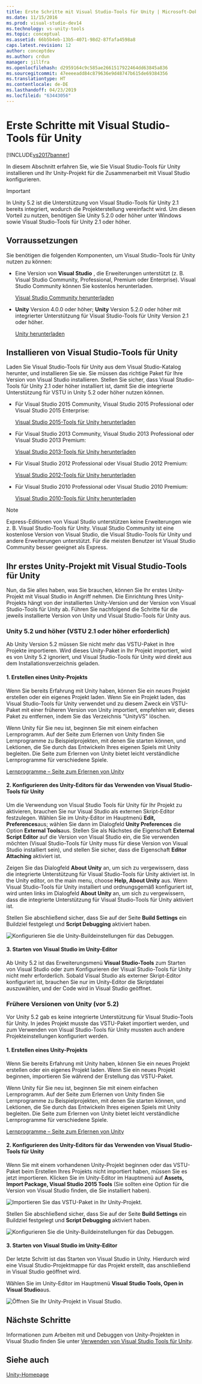 ```yaml
---
title: Erste Schritte mit Visual Studio-Tools für Unity | Microsoft-Dokumentation
ms.date: 11/15/2016
ms.prod: visual-studio-dev14
ms.technology: vs-unity-tools
ms.topic: conceptual
ms.assetid: 66b5b4eb-13b5-4071-98d2-87fafa4598a8
caps.latest.revision: 12
author: conceptdev
ms.author: crdun
manager: jillfra
ms.openlocfilehash: d2959164c9c585ae2661517922464dd63845a836
ms.sourcegitcommit: 47eeeeadd84c879636e9d48747b615de69384356
ms.translationtype: HT
ms.contentlocale: de-DE
ms.lasthandoff: 04/23/2019
ms.locfileid: "63443056"
---
```

# <a name="getting-started-with-visual-studio-tools-for-unity"></a>Erste Schritte mit Visual Studio-Tools für Unity
[!INCLUDE[vs2017banner](../includes/vs2017banner.md)]

In diesem Abschnitt erfahren Sie, wie Sie Visual Studio-Tools für Unity installieren und Ihr Unity-Projekt für die Zusammenarbeit mit Visual Studio konfigurieren.  
  
> [!IMPORTANT]
> In Unity 5.2 ist die Unterstützung von Visual Studio-Tools für Unity 2.1 bereits integriert, wodurch die Projekterstellung vereinfacht wird. Um diesen Vorteil zu nutzen, benötigen Sie Unity 5.2.0 oder höher unter Windows sowie Visual Studio-Tools für Unity 2.1 oder höher.  
  
## <a name="prerequisites"></a>Vorraussetzungen  
 Sie benötigen die folgenden Komponenten, um Visual Studio-Tools für Unity nutzen zu können:  
  
- Eine Version von **Visual Studio** , die Erweiterungen unterstützt (z. B. Visual Studio Community, Professional, Premium oder Enterprise). Visual Studio Community können Sie kostenlos herunterladen.  
  
     [Visual Studio Community herunterladen](http://www.visualstudio.com/downloads/download-visual-studio-vs)  
  
- **Unity** Version 4.0.0 oder höher; **Unity** Version 5.2.0 oder höher mit integrierter Unterstützung für Visual Studio-Tools für Unity Version 2.1 oder höher.  
  
     [Unity herunterladen](https://unity3d.com/get-unity/download)  
  
## <a name="install-visual-studio-tools-for-unity"></a>Installieren von Visual Studio-Tools für Unity  
 Laden Sie Visual Studio-Tools für Unity aus dem Visual Studio-Katalog herunter, und installieren Sie sie. Sie müssen das richtige Paket für Ihre Version von Visual Studio installieren. Stellen Sie sicher, dass Visual Studio-Tools für Unity 2.1 oder höher installiert ist, damit Sie die integrierte Unterstützung für VSTU in Unity 5.2 oder höher nutzen können.  
  
- Für Visual Studio 2015 Community, Visual Studio 2015 Professional oder Visual Studio 2015 Enterprise:  
  
     [Visual Studio 2015-Tools für Unity herunterladen](https://visualstudiogallery.msdn.microsoft.com/8d26236e-4a64-4d64-8486-7df95156aba9)  
  
- Für Visual Studio 2013 Community, Visual Studio 2013 Professional oder Visual Studio 2013 Premium:  
  
     [Visual Studio 2013-Tools für Unity herunterladen](https://visualstudiogallery.msdn.microsoft.com/20b80b8c-659b-45ef-96c1-437828fe7cf2)  
  
- Für Visual Studio 2012 Professional oder Visual Studio 2012 Premium:  
  
     [Visual Studio 2012-Tools für Unity herunterladen](https://visualstudiogallery.msdn.microsoft.com/7ab11d2a-f413-4ed6-b3de-ff1d05157714)  
  
- Für Visual Studio 2010 Professional oder Visual Studio 2010 Premium:  
  
     [Visual Studio 2010-Tools für Unity herunterladen](https://visualstudiogallery.msdn.microsoft.com/6e536faa-ce73-494a-a746-6a14753015f1)  
  
> [!NOTE]
> Express-Editionen von Visual Studio unterstützen keine Erweiterungen wie z. B. Visual Studio-Tools für Unity. Visual Studio Community ist eine kostenlose Version von Visual Studio, die Visual Studio-Tools für Unity und andere Erweiterungen unterstützt. Für die meisten Benutzer ist Visual Studio Community besser geeignet als Express.  
  
## <a name="your-first-unity-project-with-visual-studio-tools-for-unity"></a>Ihr erstes Unity-Projekt mit Visual Studio-Tools für Unity  
 Nun, da Sie alles haben, was Sie brauchen, können Sie Ihr erstes Unity-Projekt mit Visual Studio in Angriff nehmen. Die Einrichtung Ihres Unity-Projekts hängt von der installierten Unity-Version und der Version von Visual Studio-Tools für Unity ab. Führen Sie nachfolgend die Schritte für die jeweils installierte Version von Unity und Visual Studio-Tools für Unity aus.  
  
### <a name="unity-52-and-higher-requires-vstu-21-or-higher"></a>Unity 5.2 und höher (VSTU 2.1 oder höher erforderlich)  
 Ab Unity Version 5.2 müssen Sie nicht mehr das VSTU-Paket in Ihre Projekte importieren. Wird dieses Unity-Paket in Ihr Projekt importiert, wird es von Unity 5.2 ignoriert, und Visual Studio-Tools für Unity wird direkt aus dem Installationsverzeichnis geladen.  
  
#### <a name="1---create-a-unity-project"></a>1. Erstellen eines Unity-Projekts  
 Wenn Sie bereits Erfahrung mit Unity haben, können Sie ein neues Projekt erstellen oder ein eigenes Projekt laden. Wenn Sie ein Projekt laden, das Visual Studio-Tools für Unity verwendet und zu diesem Zweck ein VSTU-Paket mit einer früheren Version von Unity importiert, empfehlen wir, dieses Paket zu entfernen, indem Sie das Verzeichnis "UnityVS" löschen.  
  
 Wenn Unity für Sie neu ist, beginnen Sie mit einem einfachen Lernprogramm. Auf der Seite zum Erlernen von Unity finden Sie Lernprogramme zu Beispielprojekten, mit denen Sie starten können, und Lektionen, die Sie durch das Entwickeln Ihres eigenen Spiels mit Unity begleiten. Die Seite zum Erlernen von Unity bietet leicht verständliche Lernprogramme für verschiedene Spiele.  
  
 [Lernprogramme – Seite zum Erlernen von Unity](http://unity3d.com/learn/tutorials/modules)  
  
#### <a name="2---configure-unity-editor-to-use-visual-studio-tools-for-unity"></a>2. Konfigurieren des Unity-Editors für das Verwenden von Visual Studio-Tools für Unity  
 Um die Verwendung von Visual Studio Tools für Unity für Ihr Projekt zu aktivieren, brauchen Sie nur Visual Studio als externen Skript-Editor festzulegen. Wählen Sie im Unity-Editor im Hauptmenü **Edit, Preferences**aus; wählen Sie dann im Dialogfeld **Unity Preferences** die Option **External Tools**aus. Stellen Sie als Nächstes die Eigenschaft **External Script Editor** auf die Version von Visual Studio ein, die Sie verwenden möchten (Visual Studio-Tools für Unity muss für diese Version von Visual Studio installiert sein), und stellen Sie sicher, dass die Eigenschaft **Editor Attaching** aktiviert ist.  
  
 Zeigen Sie das Dialogfeld **About Unity** an, um sich zu vergewissern, dass die integrierte Unterstützung für Visual Studio-Tools für Unity aktiviert ist. In the Unity editor, on the main menu, choose **Help, About Unity** aus. Wenn Visual Studio-Tools für Unity installiert und ordnungsgemäß konfiguriert ist, wird unten links im Dialogfeld **About Unity** an, um sich zu vergewissern, dass die integrierte Unterstützung für Visual Studio-Tools für Unity aktiviert ist.  
  
 Stellen Sie abschließend sicher, dass Sie auf der Seite **Build Settings** ein Buildziel festgelegt und **Script Debugging** aktiviert haben.  
  
 ![Konfigurieren Sie die Unity-Buildeinstellungen für das Debuggen](../cross-platform/media/vstu-debugging-build-settings.png "vstu_debugging_build_settings").  
  
#### <a name="3---launch-visual-studio-from-the-unity-editor"></a>3. Starten von Visual Studio im Unity-Editor  
 Ab Unity 5.2 ist das Erweiterungsmenü **Visual Studio-Tools** zum Starten von Visual Studio oder zum Konfigurieren der Visual Studio-Tools für Unity nicht mehr erforderlich. Sobald Visual Studio als externer Skript-Editor konfiguriert ist, brauchen Sie nur im Unity-Editor die Skriptdatei auszuwählen, und der Code wird in Visual Studio geöffnet.  
  
### <a name="previous-versions-of-unity-pre-52"></a>Frühere Versionen von Unity (vor 5.2)  
 Vor Unity 5.2 gab es keine integrierte Unterstützung für Visual Studio-Tools für Unity. In jedes Projekt musste das VSTU-Paket importiert werden, und zum Verwenden von Visual Studio-Tools für Unity mussten auch andere Projekteinstellungen konfiguriert werden.  
  
#### <a name="1---create-a-unity-project"></a>1. Erstellen eines Unity-Projekts  
 Wenn Sie bereits Erfahrung mit Unity haben, können Sie ein neues Projekt erstellen oder ein eigenes Projekt laden. Wenn Sie ein neues Projekt beginnen, importieren Sie während der Erstellung das VSTU-Paket.  
  
 Wenn Unity für Sie neu ist, beginnen Sie mit einem einfachen Lernprogramm. Auf der Seite zum Erlernen von Unity finden Sie Lernprogramme zu Beispielprojekten, mit denen Sie starten können, und Lektionen, die Sie durch das Entwickeln Ihres eigenen Spiels mit Unity begleiten. Die Seite zum Erlernen von Unity bietet leicht verständliche Lernprogramme für verschiedene Spiele.  
  
 [Lernprogramme – Seite zum Erlernen von Unity](http://unity3d.com/learn/tutorials/modules)  
  
#### <a name="2---configure-unity-editor-to-use-visual-studio-tools-for-unity"></a>2. Konfigurieren des Unity-Editors für das Verwenden von Visual Studio-Tools für Unity  
 Wenn Sie mit einem vorhandenen Unity-Projekt beginnen oder das VSTU-Paket beim Erstellen Ihres Projekts nicht importiert haben, müssen Sie es jetzt importieren. Klicken Sie im Unity-Editor im Hauptmenü auf **Assets, Import Package, Visual Studio 2015 Tools** (Sie sollten eine Option für die Version von Visual Studio finden, die Sie installiert haben).  
  
 ![Importieren Sie das VSTU-Paket in Ihr Unity-Projekt. ](../cross-platform/media/vstu-configure-unity-import-vstu.png "vstu_configure_unity_import_vstu")  
  
 Stellen Sie abschließend sicher, dass Sie auf der Seite **Build Settings** ein Buildziel festgelegt und **Script Debugging** aktiviert haben.  
  
 ![Konfigurieren Sie die Unity-Buildeinstellungen für das Debuggen](../cross-platform/media/vstu-debugging-build-settings.png "vstu_debugging_build_settings").  
  
#### <a name="3---launch-visual-studio-from-unity-editor"></a>3. Starten von Visual Studio im Unity-Editor  
 Der letzte Schritt ist das Starten von Visual Studio in Unity. Hierdurch wird eine Visual Studio-Projektmappe für das Projekt erstellt, das anschließend in Visual Studio geöffnet wird.  
  
 Wählen Sie im Unity-Editor im Hauptmenü **Visual Studio Tools, Open in Visual Studio**aus.  
  
 ![Öffnen Sie Ihr Unity-Projekt in Visual Studio.](../cross-platform/media/vstu-configure-open-in-visual-studio.png "vstu_configure_open_in_visual_studio")  
  
## <a name="next-steps"></a>Nächste Schritte  
 Informationen zum Arbeiten mit und Debuggen von Unity-Projekten in Visual Studio finden Sie unter [Verwenden von Visual Studio Tools für Unity](../cross-platform/getting-started-with-visual-studio-tools-for-unity.md).  
  
## <a name="see-also"></a>Siehe auch  
 [Unity-Homepage](http://unity3d.com)
